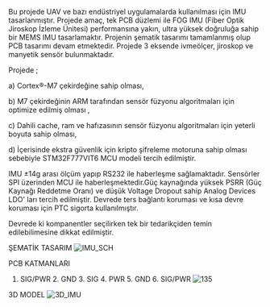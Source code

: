 Bu projede UAV ve bazı endüstriyel uygulamalarda kullanılması için IMU tasarlanmıştır. Projede amaç, tek PCB düzlemi ile FOG IMU (Fiber Optik Jiroskop İzleme Ünitesi) performansına yakın, ultra yüksek doğruluğa sahip bir MEMS IMU tasarlamaktır.
Projenin şematik tasarımı tamamlanmış olup PCB tasarımı devam etmektedir.
Projede 3 eksende ivmeölçer, jiroskop ve manyetik sensör bulunmaktadır. 

Projede ; 

a) Cortex®-M7 çekirdeğine sahip olması,

b) M7 çekirdeğinin ARM tarafından sensör füzyonu algoritmaları için  optimize edilmiş olması , 

c) Dahili cache, ram ve hafızasının sensör füzyonu algoritmaları için yeterli boyuta sahip olması,

d) İçerisinde ekstra güvenlik için kripto şifreleme motoruna sahip olması sebebiyle STM32F777VIT6 MCU modeli tercih edilmiştir.

IMU ±14g arası ölçüm yapıp RS232 ile haberleşme sağlamaktadır. Sensörler SPI üzerinden MCU ile haberleşmektedir.Güç kaynağında yüksek PSRR (Güç Kaynağı Reddetme Oranı) ve düşük Voltage Dropout sahip Analog Devices LDO' ları tercih edilmiştir. Devrede ters bağlantı koruması ve kısa devre koruması için PTC sigorta kullanılmıştır. 

Devrede ki kompanentler seçilirken tek bir tedarikçiden temin edilebilimesine dikkat edilmiştir.

ŞEMATİK TASARIM
![IMU_SCH](https://github.com/sezear07/INTERNAL_MEASUREMENT_UNIT/assets/167361624/1fe740c9-da74-46e7-9002-64d0913661ff)

PCB KATMANLARI
1. SIG/PWR 2. GND 3. SIG 4. PWR 5. GND 6. SIG/PWR
![135](https://github.com/sezear07/INTERNAL_MEASUREMENT_UNIT/assets/167361624/f9a41476-2480-4ee3-9325-d8d7e96842c1)

3D MODEL
![3D_IMU](https://github.com/sezear07/INTERNAL_MEASUREMENT_UNIT/assets/167361624/3d4d433d-3d14-44a5-8485-8eb2bf3dccf6)



